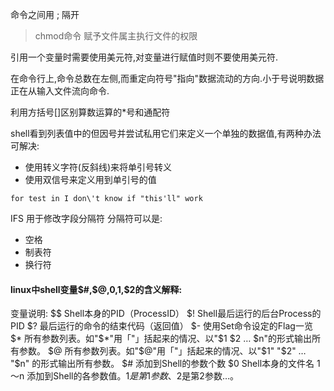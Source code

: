 命令之间用 ; 隔开

> chmod命令 赋予文件属主执行文件的权限

引用一个变量时需要使用美元符,对变量进行赋值时则不要使用美元符.


在命令行上,命令总数在左侧,而重定向符号"指向"数据流动的方向.小于号说明数据正在从输入文件流向命令.

利用方括号[]区别算数运算的*号和通配符

shell看到列表值中的但因号并尝试私用它们来定义一个单独的数据值,有两种办法可解决:
* 使用转义字符(反斜线\)来将单引号转义
* 使用双信号来定义用到单引号的值

`for test in I don\'t know if "this'll" work`

IFS 用于修改字段分隔符
分隔符可以是:
* 空格
* 制表符
* 换行符




#### linux中shell变量$#,$@,$0,$1,$2的含义解释: 
变量说明: 
$$ 
Shell本身的PID（ProcessID） 
$! 
Shell最后运行的后台Process的PID 
$? 
最后运行的命令的结束代码（返回值） 
$- 
使用Set命令设定的Flag一览 
$* 
所有参数列表。如"$*"用「"」括起来的情况、以"$1 $2 … $n"的形式输出所有参数。 
$@ 
所有参数列表。如"$@"用「"」括起来的情况、以"$1" "$2" … "$n" 的形式输出所有参数。 
$# 
添加到Shell的参数个数 
$0 
Shell本身的文件名 
$1～$n 
添加到Shell的各参数值。$1是第1参数、$2是第2参数…。 